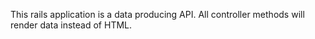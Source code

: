 This rails application is a data producing API. All controller methods will render data instead of HTML.

